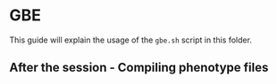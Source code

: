 # GBE

This guide will explain the usage of the `gbe.sh` script in this folder.

## After the session - Compiling phenotype files
